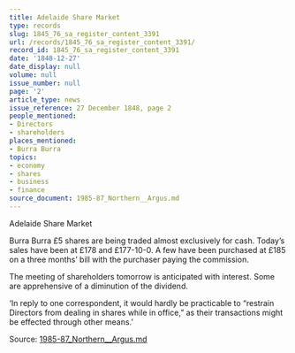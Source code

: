 ```yaml
---
title: Adelaide Share Market
type: records
slug: 1845_76_sa_register_content_3391
url: /records/1845_76_sa_register_content_3391/
record_id: 1845_76_sa_register_content_3391
date: '1848-12-27'
date_display: null
volume: null
issue_number: null
page: '2'
article_type: news
issue_reference: 27 December 1848, page 2
people_mentioned:
- Directors
- shareholders
places_mentioned:
- Burra Burra
topics:
- economy
- shares
- business
- finance
source_document: 1985-87_Northern__Argus.md
---
```


Adelaide Share Market

Burra Burra £5 shares are being traded almost exclusively for cash.  Today’s sales have been at £178 and £177-10-0.  A few have been purchased at £185 on a three months’ bill with the purchaser paying the commission.

The meeting of shareholders tomorrow is anticipated with interest.  Some are apprehensive of a diminution of the dividend.

‘In reply to one correspondent, it would hardly be practicable to “restrain Directors from dealing in shares while in office,” as their transactions might be effected through other means.’

Source: [1985-87_Northern__Argus.md](/downloads/markdown/1985-87_Northern__Argus.md)
